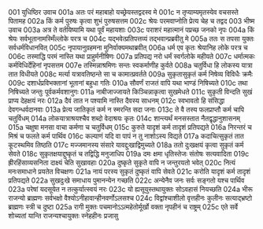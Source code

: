 001	युधिष्ठिर उवाच
001a	अतः परं महाबाहो यच्छ्रेयस्तद्वदस्व मे
001c	न तृप्याम्यमृतस्येव वचसस्ते पितामह
002a	किं कर्म पुरुषः कृत्वा शुभं पुरुषसत्तम
002c	श्रेयः परमवाप्नोति प्रेत्य चेह च तद्वद
003	भीष्म उवाच
003a	अत्र ते वर्तयिष्यामि यथा पूर्वं महायशाः
003c	पराशरं महात्मानं पप्रच्छ जनको नृपः
004a	किं श्रेयः सर्वभूतानामस्मिँल्लोके परत्र च
004c	यद्भवेत्प्रतिपत्तव्यं तद्भवान्प्रब्रवीतु मे
005a	ततः स तपसा युक्तः सर्वधर्मविधानवित्
005c	नृपायानुग्रहमना मुनिर्वाक्यमथाब्रवीत्
006a	धर्म एव कृतः श्रेयानिह लोके परत्र च
006c	तस्माद्धि परमं नास्ति यथा प्राहुर्मनीषिणः
007a	प्रतिपद्य नरो धर्मं स्वर्गलोके महीयते
007c	धर्मात्मकः कर्मविधिर्देहिनां नृपसत्तम
007e	तस्मिन्नाश्रमिणः सन्तः स्वकर्माणीह कुर्वते
008a	चतुर्विधा हि लोकस्य यात्रा तात विधीयते
008c	मर्त्या यत्रावतिष्ठन्ते सा च कामात्प्रवर्तते
009a	सुकृतासुकृतं कर्म निषेव्य विविधैः क्रमैः
009c	दशार्धप्रविभक्तानां भूतानां बहुधा गतिः
010a	सौवर्णं राजतं वापि यथा भाण्डं निषिच्यते
010c	तथा निषिच्यते जन्तुः पूर्वकर्मवशानुगः
011a	नाबीजाज्जायते किञ्चिन्नाकृत्वा सुखमेधते
011c	सुकृती विन्दति सुखं प्राप्य देहक्षयं नरः
012a	दैवं तात न पश्यामि नास्ति दैवस्य साधनम्
012c	स्वभावतो हि संसिद्धा देवगन्धर्वदानवाः
013a	प्रेत्य जातिकृतं कर्म न स्मरन्ति सदा जनाः
013c	ते वै तस्य फलप्राप्तौ कर्म चापि चतुर्विधम्
014a	लोकयात्राश्रयश्चैव शब्दो वेदाश्रयः कृतः
014c	शान्त्यर्थं मनसस्तात नैतद्वृद्धानुशासनम्
015a	चक्षुषा मनसा वाचा कर्मणा च चतुर्विधम्
015c	कुरुते यादृशं कर्म तादृशं प्रतिपद्यते
016a	निरन्तरं च मिश्रं च फलते कर्म पार्थिव
016c	कल्याणं यदि वा पापं न तु नाशोऽस्य विद्यते
017a	कदाचित्सुकृतं तात कूटस्थमिव तिष्ठति
017c	मज्जमानस्य संसारे यावद्दुःखाद्विमुच्यते
018a	ततो दुःखक्षयं कृत्वा सुकृतं कर्म सेवते
018c	सुकृतक्षयाद्दुष्कृतं च तद्विद्धि मनुजाधिप
019a	दमः क्षमा धृतिस्तेजः संतोषः सत्यवादिता
019c	ह्रीरहिंसाव्यसनिता दाक्ष्यं चेति सुखावहाः
020a	दुष्कृते सुकृते वापि न जन्तुरयतो भवेत्
020c	नित्यं मनःसमाधाने प्रयतेत विचक्षणः
021a	नायं परस्य सुकृतं दुष्कृतं वापि सेवते
021c	करोति यादृशं कर्म तादृशं प्रतिपद्यते
022a	सुखदुःखे समाधाय पुमानन्येन गच्छति
022c	अन्येनैव जनः सर्वः सङ्गतो यश्च पार्थिव
023a	परेषां यदसूयेत न तत्कुर्यात्स्वयं नरः
023c	यो ह्यसूयुस्तथायुक्तः सोऽवहासं नियच्छति
024a	भीरू राजन्यो ब्राह्मणः सर्वभक्षो वैश्योऽनीहावान्हीनवर्णोऽलसश्च
024c	विद्वांश्चाशीलो वृत्तहीनः कुलीनः सत्याद्भ्रष्टो ब्राह्मणः स्त्री च दुष्टा
025a	रागी मुक्तः पचमानोऽऽत्महेतोर्मूर्खो वक्ता नृपहीनं च राष्ट्रम्
025c	एते सर्वे शोच्यतां यान्ति राजन्यश्चायुक्तः स्नेहहीनः प्रजासु

